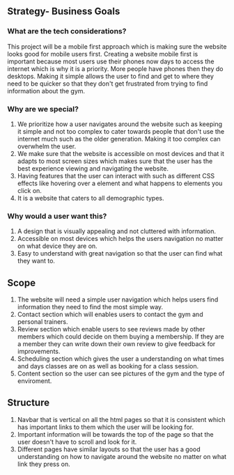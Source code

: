 ## Strategy- Business Goals

### What are the tech considerations?

This project will be a mobile first approach which is making sure the website looks good for mobile users first. Creating a website mobile first is important because most users use their phones now days to access the internet which is why it is a priority. More people have phones then they do desktops. Making it simple allows the user to find and get to where they need to be quicker so that they don't get frustrated from trying to find information about the gym. 


### Why are we special?

1. We prioritize how a user navigates around the website such as keeping it simple and not too complex to cater towards people that don't use the internet much such as the older generation. Making it too complex can overwhelm the user.
2. We make sure that the website is accessible on most devices and that it adapts to most screen sizes which makes sure that the user has the best experience viewing and navigating the website.
3. Having features that the user can interact with such as different CSS effects like hovering over a element and what happens to elements you click on.
4. It is a website that caters to all demographic types.


### Why would a user want this?

1. A design that is visually appealing and not cluttered with information.
2. Accessible on most devices which helps the users navigation no matter on what device they are on.
3. Easy to understand with great navigation so that the user can find what they want to.


## Scope

1. The website will need a simple user navigation which helps users find information they need to find the most simple way.
2. Contact section which will enables users to contact the gym and personal trainers.
3. Review section which enable users to see reviews made by other members which could decide on them buying a membership. If they are a member they can write down their own review to give feedback for improvements.
4. Scheduling section which gives the user a understanding on what times and days classes are on as well as booking for a class session.
5. Content section so the user can see pictures of the gym and the type of enviroment.




## Structure 

1. Navbar that is vertical on all the html pages so that it is consistent which has important links to them which the user will be looking for.
2. Important information will be towards the top of the page so that the user doesn't have to scroll and look for it.
3. Different pages have similar layouts so that the user has a good understanding on how to navigate around the website no matter on what link they press on.




